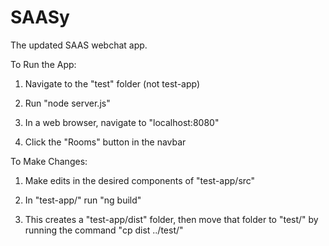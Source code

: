 # SAASy
The updated SAAS webchat app.

To Run the App:

1) Navigate to the "test" folder (not test-app)

2) Run "node server.js"

3) In a web browser, navigate to "localhost:8080"

4) Click the "Rooms" button in the navbar


To Make Changes:

1) Make edits in the desired components of "test-app/src"

2) In "test-app/" run "ng build"

3) This creates a "test-app/dist" folder, then move that folder to "test/" by running the command "cp dist ../test/"